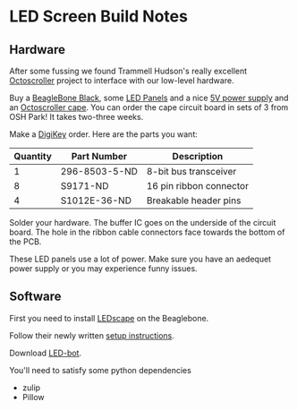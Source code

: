 LED Screen Build Notes
=========

Hardware
----
After some fussing we found Trammell Hudson's really excellent [Octoscroller](http://trmm.net/Octoscroller) project to interface with our low-level hardware.

Buy a [BeagleBone Black](https://www.adafruit.com/product/1876), some [LED Panels](https://www.adafruit.com/product/420) and a nice [5V power supply](https://www.adafruit.com/products/658) and an [Octoscroller cape](https://oshpark.com/shared_projects/7mSHNZcD). You can order the cape circuit board in sets of 3 from OSH Park! It takes two-three weeks.

Make a [DigiKey](http://www.digikey.com) order. Here are the parts you want:

| Quantity   | Part Number  | Description |
|---|---|---|
| 1  | 296-8503-5-ND  | 8-bit bus transceiver |
|  8 | S9171-ND  | 16 pin ribbon connector |
|  4 | S1012E-36-ND | Breakable header pins | 


Solder your hardware. The buffer IC goes on the underside of the circuit board. The hole in the ribbon cable connectors face towards the bottom of the PCB.

These LED panels use a lot of power. Make sure you have an aedequet power supply or you may experience funny issues.

Software
----

First you need to install [LEDscape](https://github.com/osresearch/LEDscape/) on the Beaglebone.

Follow their newly written [setup instructions](https://github.com/osresearch/LEDscape/blob/master/Setup.md). 

Download [LED-bot](https://github.com/marqsm/LED-bot). 

You'll need to satisfy some python dependencies

* zulip
* Pillow